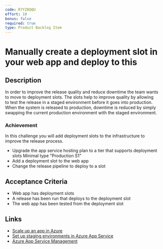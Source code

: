 ```yaml
---
code: R7YZ0QQU
effort: 10
bonus: false
required: true
type: Product Backlog Item 
---
```

# Manually create a deployment slot in your web app and deploy to this #

## Description ##

In order to improve the release quality and reduce downtime the team wants to move to deployment slots. The slots help to improve quality by allowing to test the release in a staged environment before it goes into production. When the system is released to production, downtime is reduced by simply swapping the current production environment with the staged environment.

### Achievement ###
In this challenge you will add deployment slots to the infrastructure to improve the release process.

* Upgrade the app service hosting plan to a tier that supports deployment slots Minimal type "Production S1"
* Add a deployment slot to the web app
* Change the release pipeline to deploy to a slot

## Acceptance Criteria ##
* Web app has deployment slots
* A release has been run that deploys to the deployment slot
* The web app has been tested from the deployment slot

## Links ##
* [Scale up an app in Azure](https://docs.microsoft.com/en-us/azure/app-service/web-sites-scale)
* [Set up staging environments in Azure App Service](https://docs.microsoft.com/en-us/azure/app-service/web-sites-staged-publishing)
* [Azure App Service Management](https://github.com/Microsoft/vsts-tasks/tree/master/Tasks/AzureAppServiceManage)